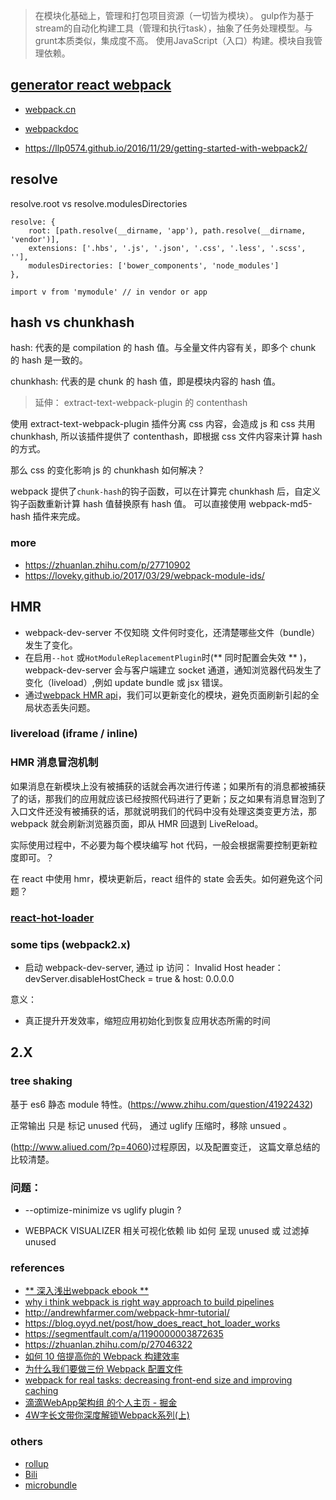 
> 在模块化基础上，管理和打包项目资源（一切皆为模块）。
> gulp作为基于stream的自动化构建工具（管理和执行task），抽象了任务处理模型。与grunt本质类似，集成度不高。
> 使用JavaScript（入口）构建。模块自我管理依赖。

## [generator react webpack](https://github.com/newtriks/generator-react-webpack)

- [webpack.cn](https://webpack.vuefe.cn/concepts/index/)
- [webpackdoc](http://webpackdoc.com/troubleshooting.html)

- https://llp0574.github.io/2016/11/29/getting-started-with-webpack2/


## resolve

resolve.root  vs resolve.modulesDirectories

```
resolve: {
    root: [path.resolve(__dirname, 'app'), path.resolve(__dirname, 'vendor')],
    extensions: ['.hbs', '.js', '.json', '.css', '.less', '.scss', ''],
    modulesDirectories: ['bower_components', 'node_modules']
},

import v from 'mymodule' // in vendor or app
```

## hash vs chunkhash

hash: 代表的是 compilation 的 hash 值。与全量文件内容有关，即多个 chunk 的 hash 是一致的。

chunkhash: 代表的是 chunk 的 hash 值，即是模块内容的 hash 值。


> 延伸： extract-text-webpack-plugin 的 contenthash

使用 extract-text-webpack-plugin 插件分离 css 内容，会造成 js 和 css 共用 chunkhash, 所以该插件提供了 contenthash，即根据 css 文件内容来计算 hash 的方式。


那么 css 的变化影响 js 的 chunkhash 如何解决？

webpack 提供了`chunk-hash`的钩子函数，可以在计算完 chunkhash 后，自定义钩子函数重新计算 hash 值替换原有 hash 值。
可以直接使用 webpack-md5-hash 插件来完成。

### more
- https://zhuanlan.zhihu.com/p/27710902
- https://loveky.github.io/2017/03/29/webpack-module-ids/

## HMR

- webpack-dev-server 不仅知晓 文件何时变化，还清楚哪些文件（bundle）发生了变化。
- 在启用`--hot` 或`HotModuleReplacementPlugin`时(** 同时配置会失效 ** )，webpack-dev-server 会与客户端建立 socket 通道，通知浏览器代码发生了变化（liveload）,例如 update bundle 或 jsx 错误。
- 通过[webpack HMR api](http://webpack.github.io/docs/hot-module-replacement.html)，我们可以更新变化的模块，避免页面刷新引起的全局状态丢失问题。

### livereload (iframe / inline)


### HMR 消息冒泡机制

如果消息在新模块上没有被捕获的话就会再次进行传递；如果所有的消息都被捕获了的话，那我们的应用就应该已经按照代码进行了更新；反之如果有消息冒泡到了入口文件还没有被捕获的话，那就说明我们的代码中没有处理这类变更方法，那 webpack 就会刷新浏览器页面，即从 HMR 回退到 LiveReload。

实际使用过程中，不必要为每个模块编写 hot 代码，一般会根据需要控制更新粒度即可。？


在 react 中使用 hmr，模块更新后，react 组件的 state 会丢失。如何避免这个问题？

### [react-hot-loader](http://gaearon.github.io/react-hot-loader/getstarted/)


### some tips  (webpack2.x)

- 启动 webpack-dev-server, 通过 ip 访问： Invalid Host header： devServer.disableHostCheck = true & host: 0.0.0.0


意义：

- 真正提升开发效率，缩短应用初始化到恢复应用状态所需的时间

## 2.X

### tree shaking

基于 es6  静态 module 特性。(https://www.zhihu.com/question/41922432)

正常输出 只是 标记 unused 代码， 通过 uglify 压缩时，移除 unsued 。

(http://www.aliued.com/?p=4060)过程原因，以及配置变迁， 这篇文章总结的比较清楚。


### 问题：

- --optimize-minimize vs uglify  plugin ?


- WEBPACK VISUALIZER 相关可视化依赖 lib 如何 呈现 unused 或 过滤掉 unused




### references

- [** 深入浅出webpack ebook **](http://webpack.wuhaolin.cn/)
- [why i think webpack is right way approach to build pipelines](http://devlog.disco.zone/2016/06/01/webpack/)
- http://andrewhfarmer.com/webpack-hmr-tutorial/
- https://blog.oyyd.net/post/how_does_react_hot_loader_works
- https://segmentfault.com/a/1190000003872635
- https://zhuanlan.zhihu.com/p/27046322
- [如何 10 倍提高你的 Webpack 构建效率](https://juejin.im/entry/5769f8dc128fe10057d2f4ae)
- [为什么我们要做三份 Webpack 配置文件](https://juejin.im/entry/59b8a83b5188256c60692b3f?utm_medium=fe&utm_source=weixinqun)
- [webpack for real tasks: decreasing front-end size and improving caching](https://iamakulov.com/notes/webpack-front-end-size-caching/#moment-js)
- [滴滴WebApp架构组 的个人主页 - 掘金](https://juejin.im/user/59dc483e6fb9a0450e7511b4)
- [4W字长文带你深度解锁Webpack系列(上)](https://mp.weixin.qq.com/s?__biz=MzAxODE2MjM1MA==&mid=2651557989&idx=1&sn=74f22c5c721345a6dfc77e1c1b34ab92&chksm=802547a4b752ceb28788fbbf67e7f56ba60edc6bee74d79bd5e37ad1b213ed0331873c8bf6ea&scene=21#wechat_redirect)
### others

- [rollup]()
- [Bili](https://bili.egoist.sh/#/)
- [microbundle](https://www.npmjs.com/package/microbundle)